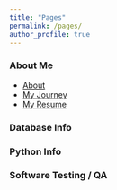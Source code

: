 ```yaml
---
title: "Pages"
permalink: /pages/
author_profile: true
---
```


<p>
<h3> About Me </h3>
</p>

<p>
<ul>
<li type="disc"> <a href="/about"> About </a></li>
<li type="disc"> <a href="/journey"> My Journey </a></li>
<li type="disc"> <a href="/resume"> My Resume </a></li>
</ul>
</p>

<p> 
<h3> Database Info </h3>
</p> 

<p>
<h3> Python Info </h3>
</p>

<p>
<h3> Software Testing / QA </h3>
</p>

 